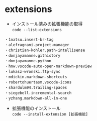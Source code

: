 # extensions

- インストール済みの拡張機能の取得<br>
`code --list-extensions`
```
・1natsu.insert-br-tag
・alefragnani.project-manager
・christian-kohler.path-intellisense
・donjayamanne.githistory
・donjayamanne.python
・hnw.vscode-auto-open-markdown-preview
・lukasz-wronski.ftp-sync
・mdickin.markdown-shortcuts
・robertohuertasm.vscode-icons
・shardulm94.trailing-spaces
・siegebell.incremental-search
・yzhang.markdown-all-in-one
```

- 拡張機能のインストール<br>
`code --install-extension [拡張機能]`

